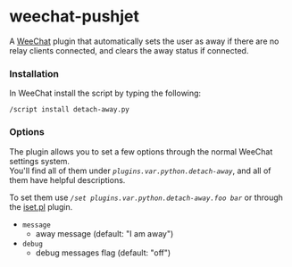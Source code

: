# weechat-pushjet

A [WeeChat](https://weechat.org/) plugin that automatically sets the user as away if there are no relay clients connected, and clears the away status if connected.

### Installation

In WeeChat install the script by typing the following:
```
/script install detach-away.py
```

### Options

The plugin allows you to set a few options through the normal WeeChat settings system.  
You'll find all of them under _`plugins.var.python.detach-away`_, and all of them have helpful descriptions.

To set them use _`/set plugins.var.python.detach-away.foo bar`_ or through the [iset.pl](https://weechat.org/scripts/source/iset.pl.html) plugin.

- `message`
	- away message (default: "I am away")
- `debug`
	- debug messages flag (default: "off")
